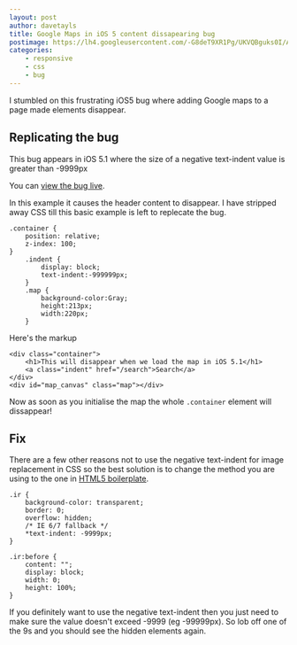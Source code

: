 ```yaml
---
layout: post
author: davetayls
title: Google Maps in iOS 5 content dissapearing bug
postimage: https://lh4.googleusercontent.com/-G8deT9XR1Pg/UKVQBguks0I/AAAAAAAAsqU/fXZMZvSmXvo/s800/ios-google-maps-hidden-element-bug.png
categories:
    - responsive
    - css
    - bug
---
```



I stumbled on this frustrating iOS5 bug where adding Google maps to a page made elements disappear.

Replicating the bug
--

This bug appears in iOS 5.1 where the size of a negative text-indent value is greater than -9999px

You can [view the bug live](https://davetayls.me/teststation/bugs/ios5/google-maps-text-indent.html).

In this example it causes the header content to disappear. I have stripped away CSS till this basic example
is left to replecate the bug.

    .container {
        position: relative;
        z-index: 100;
    }
        .indent {
            display: block;
            text-indent:-999999px;
        }
        .map {
            background-color:Gray;
            height:213px;
            width:220px;
        }


Here's the markup

    <div class="container">
        <h1>This will disappear when we load the map in iOS 5.1</h1>
        <a class="indent" href="/search">Search</a>
    </div>
    <div id="map_canvas" class="map"></div>

Now as soon as you initialise the map the whole `.container` element will dissappear!

Fix
--

There are a few other reasons not to use the negative text-indent for image replacement
in CSS so the best solution is to change the method you are using to the one in [HTML5
boilerplate](https://github.com/h5bp/html5-boilerplate/blob/master/css/main.css).

    .ir {
        background-color: transparent;
        border: 0;
        overflow: hidden;
        /* IE 6/7 fallback */
        *text-indent: -9999px;
    }

    .ir:before {
        content: "";
        display: block;
        width: 0;
        height: 100%;
    }


If you definitely want to use the negative text-indent then you just need to make sure
the value doesn't exceed -9999 (eg -99999px). So lob off one of the 9s and you should
see the hidden elements again.

